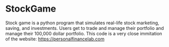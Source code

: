 # StockGame
Stock game is a python program that simulates real-life stock marketing, saving, and investments. Users get to trade and manage their portfolio and manage their 100,000 dollar portfolio. This code is a very close immitation of the website: https://personalfinancelab.com
